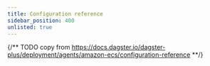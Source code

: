 ```yaml
---
title: Configuration reference
sidebar_position: 400
unlisted: true
---
```


{/** TODO copy from https://docs.dagster.io/dagster-plus/deployment/agents/amazon-ecs/configuration-reference **/}
